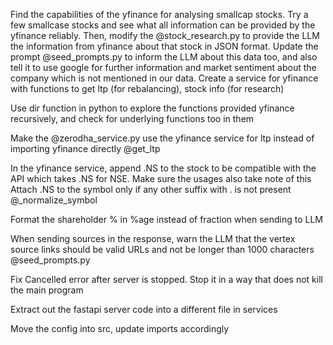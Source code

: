 Find the capabilities of the yfinance for analysing smallcap stocks. Try a few smallcase stocks and see what all information can be provided by the yfinance reliably. Then, modify the @stock_research.py  to provide the LLM the information from yfinance about that stock in JSON format. Update the prompt @seed_prompts.py  to inform the LLM about this data too, and also tell it to use google for further information and market sentiment about the company which is not mentioned in our data.
Create a service for yfinance with functions to get ltp (for rebalancing), stock info (for research)

Use dir function in python to explore the functions provided yfinance recursively, and check for underlying functions too in them


Make the @zerodha_service.py  use the yfinance service for ltp instead of importing yfinance directly @get_ltp 


In the yfinance service, append .NS to the stock to be compatible with the API which takes .NS for NSE. Make sure the usages also take note of this
Attach .NS to the symbol only if any other suffix with . is not present @_normalize_symbol

Format the shareholder % in %age instead of fraction when sending to LLM


When sending sources in the response, warn the LLM that the vertex source links should be valid URLs and not be longer than 1000 characters @seed_prompts.py


Fix Cancelled error after server is stopped. Stop it in a way that does not kill the main program


Extract out the fastapi server code into a different file in services


Move the config into src, update imports accordingly